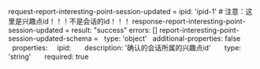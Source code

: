 request-report-interesting-point-session-updated =
  ipid: 'ipid-1' # 注意：这里是兴趣点id！！！不是会话的id！！！
response-report-interesting-point-session-updated =
  result: "success"
  errors: []
report-interesting-point-session-updated-schema =
  type: 'object'
  additional-properties: false
  properties: 
    ipid: 
      description: '确认的会话所属的兴趣点id'
      type: 'string'
      required: true
